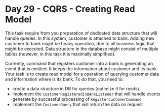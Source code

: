# Day 29 - CQRS - Creating Read Model

This task require from you preparation of dedicated data structure that will handle queries.
In this system, customer is attached to bank.
Adding new customer to bank might be heavy operation, due to all business logic that might be executed.
Data structure in the database might consist of multiple tables (however, in this task it is maximally simplified).

Currently, command that registers customer into a bank is generating an event that is emitted. 
It keeps the information about customer and its bank.
Your task is to create read model for a operation of querying customer data and information where is its bank.
To do that, you need to:

* create a data structure in DB for queries (optimize it for reads)
* implement the `CustomerRegisteredInBankListener` that will handle events generate by successful processing of `RegisterCustomerCommand`
* implement the `CustomerQuery` that will return the data on request